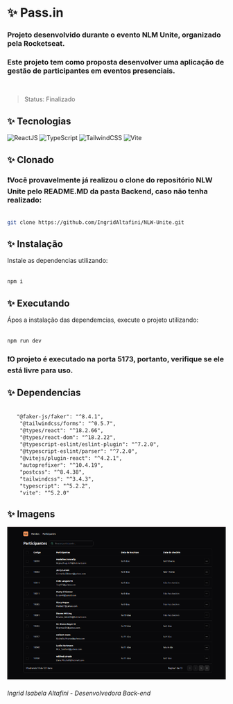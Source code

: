 
<h1>✨ Pass.in</h1>            

  <h3>Projeto desenvolvido durante o evento NLM Unite, organizado pela Rocketseat.</h3>  
  
  <h3>Este projeto tem como proposta desenvolver uma aplicação de gestão de participantes em eventos presenciais.</h3>  

</br>  

> Status: Finalizado  

  <h2>✨ Tecnologias</h2>  
  
  ![ReactJS](https://img.shields.io/badge/React-20232A?style=for-the-badge&logo=react&logoColor=61DAFB)
  ![TypeScript](https://img.shields.io/badge/TypeScript-007ACC?style=for-the-badge&logo=typescript&logoColor=white) 
  ![TailwindCSS](https://img.shields.io/badge/Tailwind_CSS-38B2AC?style=for-the-badge&logo=tailwind-css&logoColor=white)
  ![Vite](https://img.shields.io/badge/Vite-646CFF?style=for-the-badge&logo=vite&logoColor=white)
  
<h2>✨ Clonado</h2>  

  <h3>❗Você provavelmente já realizou o clone do repositório NLW Unite pelo README.MD da pasta Backend, caso não tenha realizado:</h3>  

  
  ```bash  
  
git clone https://github.com/IngridAltafini/NLW-Unite.git

```  

<h2>✨ Instalação</h2>  


Instale as dependencias utilizando:  


```bash  

npm i  

```  

<h2>✨ Executando</h2>  

Ápos a instalação das dependemcias, execute o projeto utilizando:  


```bash  

npm run dev  

```  

<h3>❗O projeto é executado na porta 5173, portanto, verifique se ele está livre para uso.</h3>  
  

<h2>✨ Dependencias</h2>  


```  

   "@faker-js/faker": "^8.4.1",
    "@tailwindcss/forms": "^0.5.7",
    "@types/react": "^18.2.66",
    "@types/react-dom": "^18.2.22",
    "@typescript-eslint/eslint-plugin": "^7.2.0",
    "@typescript-eslint/parser": "^7.2.0",
    "@vitejs/plugin-react": "^4.2.1",
    "autoprefixer": "^10.4.19",
    "postcss": "^8.4.38",
    "tailwindcss": "^3.4.3",
    "typescript": "^5.2.2",
    "vite": "^5.2.0" 

```  

<h2>✨ Imagens </h2>  

![Pass.in](https://github.com/IngridAltafini/NLW-Unite/blob/main/frontend/pass-in-web/src/assets/readme/Pass-in.png)

###### Ingrid Isabela Altafini - Desenvolvedora Back-end

